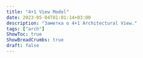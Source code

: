 ```yaml
---
title: "4+1 View Model"
date: 2023-05-04T01:01:14+03:00
description: "Заметка о 4+1 Architectural View."
tags: ["arch"]
ShowToc: true
ShowBreadCrumbs: true
draft: false
---
```

